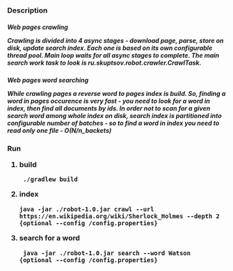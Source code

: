 
<h3> Description </h3> 

<h5> Web pages crawling

   Crawling is divided into 4 async stages -
   download page, parse, store on disk, update search index.
   Each one is based on its own configurable thread pool.
   Main loop waits for all async stages to complete.
   The main search work task to look is ru.skuptsov.robot.crawler.CrawlTask.

<h5> Web pages word searching

   While crawling pages a reverse word to pages index is build.
   So, finding a word in pages occurence is very fast - you need to look for a word in index,
     then find all documents by ids.
   In order not to scan for a given search word among whole index on disk,
        search index is partitioned into configurable number of batches - so to find
         a word in index you need to read only one file - O(N/n_backets)

<h3> Run

1. build

        ./gradlew build
2.  index

        java -jar ./robot-1.0.jar crawl --url https://en.wikipedia.org/wiki/Sherlock_Holmes --depth 2 {optional --config /config.properties}
3. search for a word

        java -jar ./robot-1.0.jar search --word Watson {optional --config /config.properties}
